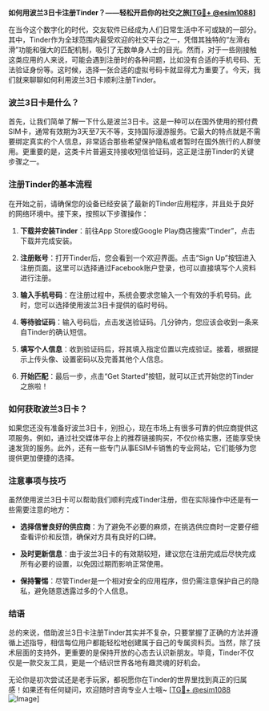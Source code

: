 **如何用波兰3日卡注册Tinder？——轻松开启你的社交之旅[[TG💪+ @esim1088](https://t.me/s/esim1088)]**

在当今这个数字化的时代，交友软件已经成为人们日常生活中不可或缺的一部分。其中，Tinder作为全球范围内最受欢迎的社交平台之一，凭借其独特的“左滑右滑”功能和强大的匹配机制，吸引了无数单身人士的目光。然而，对于一些刚接触这类应用的人来说，可能会遇到注册时的各种问题，比如没有合适的手机号码、无法验证身份等。这时候，选择一张合适的虚拟号码卡就显得尤为重要了。今天，我们就来聊聊如何利用波兰3日卡顺利注册Tinder。

### 波兰3日卡是什么？

首先，让我们简单了解一下什么是波兰3日卡。这是一种可以在国外使用的预付费SIM卡，通常有效期为3天至7天不等，支持国际漫游服务。它最大的特点就是不需要绑定真实的个人信息，非常适合那些希望保护隐私或者暂时在国外旅行的人群使用。更重要的是，这类卡片普遍支持接收短信验证码，这正是注册Tinder的关键步骤之一。

### 注册Tinder的基本流程

在开始之前，请确保您的设备已经安装了最新的Tinder应用程序，并且处于良好的网络环境中。接下来，按照以下步骤操作：

1. **下载并安装Tinder**：前往App Store或Google Play商店搜索“Tinder”，点击下载并完成安装。
   
2. **注册账号**：打开Tinder后，您会看到一个欢迎界面。点击“Sign Up”按钮进入注册页面。这里可以选择通过Facebook账户登录，也可以直接填写个人资料进行注册。

3. **输入手机号码**：在注册过程中，系统会要求您输入一个有效的手机号码。此时，您可以选择使用波兰3日卡提供的临时号码。

4. **等待验证码**：输入号码后，点击发送验证码。几分钟内，您应该会收到一条来自Tinder的确认短信。

5. **填写个人信息**：收到验证码后，将其填入指定位置以完成验证。接着，根据提示上传头像、设置密码以及完善其他个人信息。

6. **开始匹配**：最后一步，点击“Get Started”按钮，就可以正式开始您的Tinder之旅啦！

### 如何获取波兰3日卡？

如果您还没有准备好波兰3日卡，别担心，现在市场上有很多可靠的供应商提供这项服务。例如，通过社交媒体平台上的推荐链接购买，不仅价格实惠，还能享受快速发货的服务。此外，还有一些专门从事ESIM卡销售的专业网站，它们能够为您提供更加便捷的选择。

### 注意事项与技巧

虽然使用波兰3日卡可以帮助我们顺利完成Tinder注册，但在实际操作中还是有一些需要注意的地方：

- **选择信誉良好的供应商**：为了避免不必要的麻烦，在挑选供应商时一定要仔细查看评价和反馈，确保对方具有良好的口碑。
  
- **及时更新信息**：由于波兰3日卡的有效期较短，建议您在注册完成后尽快完成所有必要的设置，以免因过期而影响正常使用。

- **保持警惕**：尽管Tinder是一个相对安全的应用程序，但仍需注意保护自己的隐私，避免随意透露过多的个人信息。

### 结语

总的来说，借助波兰3日卡注册Tinder其实并不复杂，只要掌握了正确的方法并遵循上述指导，相信每位用户都能轻松地创建属于自己的专属资料页。当然，除了技术层面的支持外，更重要的是保持开放的心态去认识新朋友。毕竟，Tinder不仅仅是一款交友工具，更是一个结识世界各地有趣灵魂的好机会。

无论你是初次尝试还是老手玩家，都祝愿你在Tinder的世界里找到真正的归属感！如果还有任何疑问，欢迎随时咨询专业人士哦~ [[TG💪+ @esim1088](https://t.me/s/esim1088) ![Image](https://i.postimg.cc/4NQfJmqS/Snipaste-2025-05-13-00-14-12.png)]